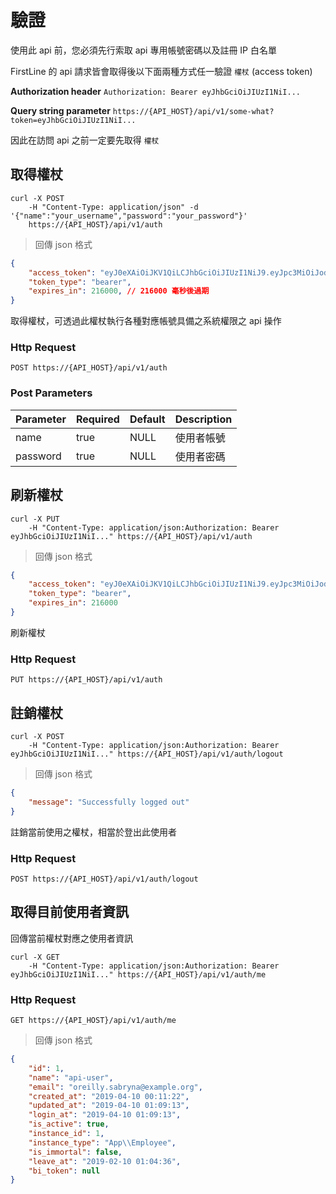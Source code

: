 # 驗證

<aside class="notice">使用此 api 前，您必須先行索取 api 專用帳號密碼以及註冊 IP 白名單</aside>

FirstLine 的 api 請求皆會取得後以下面兩種方式任一驗證 `權杖` (access token)

**Authorization header**
`Authorization: Bearer eyJhbGciOiJIUzI1NiI...`

**Query string parameter**
`https://{API_HOST}/api/v1/some-what?token=eyJhbGciOiJIUzI1NiI...`

因此在訪問 api 之前一定要先取得 `權杖`

## 取得權杖

```shell
curl -X POST
    -H "Content-Type: application/json" -d '{"name":"your_username","password":"your_password"}'
    https://{API_HOST}/api/v1/auth
```

> 回傳 json 格式

```json
{
    "access_token": "eyJ0eXAiOiJKV1QiLCJhbGciOiJIUzI1NiJ9.eyJpc3MiOiJodHRwOi8vYnNvLmxvY2FsaG9zdDo4MDAwL2FwaS92MS9hdXRoIiwiaWF0IjoxNTU0ODMxOTkyLCJleHAiOjE1NTUwNDc5OTIsIm5iZiI6MTU1NDgzMTk5MiwianRpIjoiTmlPOWhHanpDSng5SEpBSyIsInN1YiI6MSwicHJ2IjoiODdlMGFmMWVmOWZkMTU4MTJmZGVjOTcxNTNhMTRlMGIwNDc1NDZhYSIsImVtYWlsIjoib3JlaWxseS5zYWJyeW5hQGV4YW1wbGUub3JnIn0.3a88Iik_FIV9mUioDFVlm9n6U40HrlcEGNwawp8xWgc",
    "token_type": "bearer",
    "expires_in": 216000, // 216000 毫秒後過期
}
```

取得權杖，可透過此權杖執行各種對應帳號具備之系統權限之 api 操作

### Http Request
`POST https://{API_HOST}/api/v1/auth`

### Post Parameters

Parameter | Required | Default | Description
--------- | -------- | ------- | -----------
name | true | NULL | 使用者帳號
password | true | NULL | 使用者密碼

## 刷新權杖

```shell
curl -X PUT
    -H "Content-Type: application/json:Authorization: Bearer eyJhbGciOiJIUzI1NiI..." https://{API_HOST}/api/v1/auth
```

> 回傳 json 格式

```json
{
    "access_token": "eyJ0eXAiOiJKV1QiLCJhbGciOiJIUzI1NiJ9.eyJpc3MiOiJodHRwOi8vYnNvLmxvY2FsaG9zdDo4MDAwL2FwaS92MS9hdXRoIiwiaWF0IjoxNTU0ODMxOTkyLCJleHAiOjE1NTUwNDgwNzksIm5iZiI6MTU1NDgzMjA3OSwianRpIjoiNzV2elE2cFVid2haTGU4UyIsInN1YiI6MSwicHJ2IjoiODdlMGFmMWVmOWZkMTU4MTJmZGVjOTcxNTNhMTRlMGIwNDc1NDZhYSIsImVtYWlsIjoib3JlaWxseS5zYWJyeW5hQGV4YW1wbGUub3JnIn0.-sQWox84CRUEtgTxKguPzDXe8kcZW4nArRDiveeiNt8",
    "token_type": "bearer",
    "expires_in": 216000
}
```

刷新權杖

### Http Request
`PUT https://{API_HOST}/api/v1/auth`

## 註銷權杖

```shell
curl -X POST
    -H "Content-Type: application/json:Authorization: Bearer eyJhbGciOiJIUzI1NiI..." https://{API_HOST}/api/v1/auth/logout
```

> 回傳 json 格式

```json
{
    "message": "Successfully logged out"
}
```

註銷當前使用之權杖，相當於登出此使用者

### Http Request
`POST https://{API_HOST}/api/v1/auth/logout`


## 取得目前使用者資訊

回傳當前權杖對應之使用者資訊

```shell
curl -X GET
    -H "Content-Type: application/json:Authorization: Bearer eyJhbGciOiJIUzI1NiI..." https://{API_HOST}/api/v1/auth/me
```

### Http Request
`GET https://{API_HOST}/api/v1/auth/me`

> 回傳 json 格式

```json
{
    "id": 1,
    "name": "api-user",
    "email": "oreilly.sabryna@example.org",
    "created_at": "2019-04-10 00:11:22",
    "updated_at": "2019-04-10 01:09:13",
    "login_at": "2019-04-10 01:09:13",
    "is_active": true,
    "instance_id": 1,
    "instance_type": "App\\Employee",
    "is_immortal": false,
    "leave_at": "2019-02-10 01:04:36",
    "bi_token": null
}
```